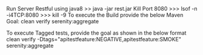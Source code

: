 Run Server Restful using java8 >> java -jar rest.jar
Kill Port 8080 >>> lsof -n -i4TCP:8080 >>> kill -9 <PID>
To execute the Build provide the below Maven Goal:
clean verify serenity:aggregate

To execute Tagged tests, provide the goal as shown in the below format
clean verify -Dtags="apitestfeature:NEGATIVE,apitestfeature:SMOKE" serenity:aggregate